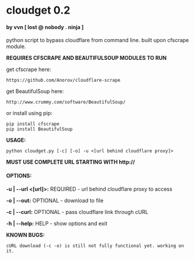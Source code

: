 # cloudget 0.2
#### by vvn [ lost @ nobody . ninja ]

 python script to bypass cloudflare from command line. built upon cfscrape module.

**REQUIRES CFSCRAPE AND BEAUTIFULSOUP MODULES TO RUN**

get cfscrape here:

    https://github.com/Anorov/cloudflare-scrape

get BeautifulSoup here:

    http://www.crummy.com/software/BeautifulSoup/

or install using pip:

    pip install cfscrape
    pip install BeautifulSoup

**USAGE:**

    python cloudget.py [-c] [-o] -u <[url behind cloudflare proxy]>

**MUST USE COMPLETE URL STARTING WITH http://**

#### OPTIONS:

**-u | --url <[url]>:**
REQUIRED - url behind cloudflare proxy to access

**-o | --out:**
OPTIONAL - download to file

**-c | --curl:**
OPTIONAL - pass cloudflare link through cURL

**-h | --help:**
HELP - show options and exit


**KNOWN BUGS:**

    cURL download (-c -o) is still not fully functional yet. working on it.
